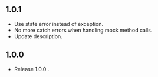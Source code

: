 ## 1.0.1

* Use state error instead of exception.
* No more catch errors when handling mock method calls.
* Update description.

## 1.0.0

* Release 1.0.0 .
